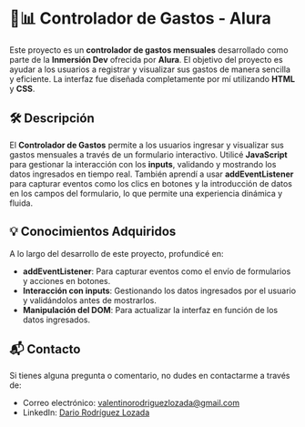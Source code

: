 # 💸📊 Controlador de Gastos - Alura

Este proyecto es un **controlador de gastos mensuales** desarrollado como parte de la **Inmersión Dev** ofrecida por **Alura**. El objetivo del proyecto es ayudar a los usuarios a registrar y visualizar sus gastos de manera sencilla y eficiente. La interfaz fue diseñada completamente por mí utilizando **HTML** y **CSS**.

## 🛠️ Descripción

El **Controlador de Gastos** permite a los usuarios ingresar y visualizar sus gastos mensuales a través de un formulario interactivo. Utilicé **JavaScript** para gestionar la interacción con los **inputs**, validando y mostrando los datos ingresados en tiempo real. También aprendí a usar **addEventListener** para capturar eventos como los clics en botones y la introducción de datos en los campos del formulario, lo que permite una experiencia dinámica y fluida.

## 💡 Conocimientos Adquiridos

A lo largo del desarrollo de este proyecto, profundicé en:

- **addEventListener**: Para capturar eventos como el envío de formularios y acciones en botones.
- **Interacción con inputs**: Gestionando los datos ingresados por el usuario y validándolos antes de mostrarlos.
- **Manipulación del DOM**: Para actualizar la interfaz en función de los datos ingresados.

## 📬 Contacto

Si tienes alguna pregunta o comentario, no dudes en contactarme a través de:

- Correo electrónico: [valentinorodriguezlozada@gmail.com](mailto:valentinorodriguezlozada@gmail.com)
- LinkedIn: [Dario Rodríguez Lozada](https://www.linkedin.com/in/dariorodriguezlozada/)
